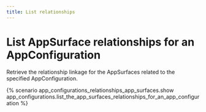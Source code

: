 ```yaml
---
title: List relationships
---
```


# List AppSurface relationships for an AppConfiguration

Retrieve the relationship linkage for the AppSurfaces related to the specified AppConfiguration.

{% scenario app_configurations_relationships_app_surfaces.show app_configurations.list_the_app_surfaces_relationships_for_an_app_configuration %}
